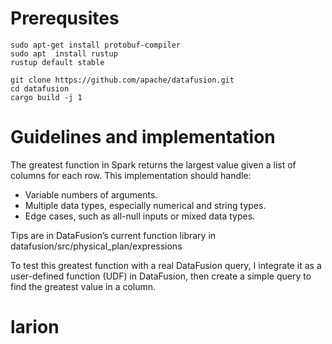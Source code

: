 # Prerequsites 

```
sudo apt-get install protobuf-compiler
sudo apt  install rustup
rustup default stable

git clone https://github.com/apache/datafusion.git
cd datafusion
cargo build -j 1
```


# Guidelines and implementation

The greatest function in Spark returns the largest value given a list of columns for each row. This implementation should handle:
* Variable numbers of arguments.
* Multiple data types, especially numerical and string types.
* Edge cases, such as all-null inputs or mixed data types.

Tips are in DataFusion’s current function library in datafusion/src/physical_plan/expressions 

To test this greatest function with a real DataFusion query, I integrate it as a user-defined function (UDF) in DataFusion, 
then create a simple query to find the greatest value in a column.

# larion
